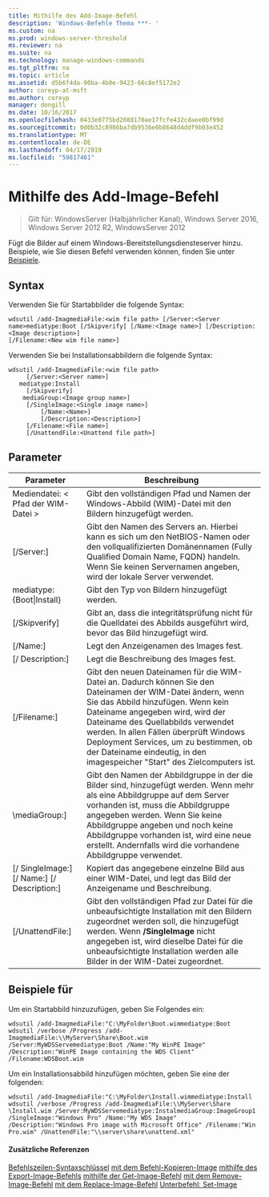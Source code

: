 ```yaml
---
title: Mithilfe des Add-Image-Befehl
description: 'Windows-Befehle Thema ***- '
ms.custom: na
ms.prod: windows-server-threshold
ms.reviewer: na
ms.suite: na
ms.technology: manage-windows-commands
ms.tgt_pltfrm: na
ms.topic: article
ms.assetid: d5b6f4da-90ba-4b0e-9423-66c8ef5172e2
author: coreyp-at-msft
ms.author: coreyp
manager: dongill
ms.date: 10/16/2017
ms.openlocfilehash: 0433e0775bd2088170ae17fcfe432cdaee0bf99d
ms.sourcegitcommit: 0d0b32c8986ba7db9536e0b8648d4ddf9b03e452
ms.translationtype: MT
ms.contentlocale: de-DE
ms.lasthandoff: 04/17/2019
ms.locfileid: "59817461"
---
```

# <a name="using-the-add-image-command"></a>Mithilfe des Add-Image-Befehl

>Gilt für: WindowsServer (Halbjährlicher Kanal), Windows Server 2016, Windows Server 2012 R2, WindowsServer 2012

Fügt die Bilder auf einem Windows-Bereitstellungsdiensteserver hinzu. Beispiele, wie Sie diesen Befehl verwenden können, finden Sie unter [Beispiele](#BKMK_examples).
## <a name="syntax"></a>Syntax
Verwenden Sie für Startabbilder die folgende Syntax:
```
wdsutil /add-ImagmediaFile:<wim file path> [/Server:<Server name>mediatype:Boot [/Skipverify] [/Name:<Image name>] [/Description:<Image description>] 
[/Filename:<New wim file name>]
```
Verwenden Sie bei Installationsabbildern die folgende Syntax:
```
wdsutil /add-ImagmediaFile:<wim file path>
     [/Server:<Server name>]
   mediatype:Install
     [/Skipverify]
    mediaGroup:<Image group name>]
     [/SingleImage:<Single image name>]
         [/Name:<Name>]
         [/Description:<Description>]
     [/Filename:<File name>]
     [/UnattendFile:<Unattend file path>]
```
## <a name="parameters"></a>Parameter
|Parameter|Beschreibung|
|-------|--------|
Mediendatei: < Pfad der WIM-Datei >|Gibt den vollständigen Pfad und Namen der Windows-Abbild (WIM)-Datei mit den Bildern hinzugefügt werden.|
|[/Server:<Server name>]|Gibt den Namen des Servers an. Hierbei kann es sich um den NetBIOS-Namen oder den vollqualifizierten Domänennamen (Fully Qualified Domain Name, FQDN) handeln. Wenn Sie keinen Servernamen angeben, wird der lokale Server verwendet.|
mediatype:{Boot&#124;Install}|Gibt den Typ von Bildern hinzugefügt werden.|
|[/Skipverify]|Gibt an, dass die integritätsprüfung nicht für die Quelldatei des Abbilds ausgeführt wird, bevor das Bild hinzugefügt wird.|
|[/Name:<Name>]|Legt den Anzeigenamen des Images fest.|
|[/ Description:<Description>]|Legt die Beschreibung des Images fest.|
|[/Filename:<Filename>]|Gibt den neuen Dateinamen für die WIM-Datei an. Dadurch können Sie den Dateinamen der WIM-Datei ändern, wenn Sie das Abbild hinzufügen. Wenn kein Dateiname angegeben wird, wird der Dateiname des Quellabbilds verwendet werden. In allen Fällen überprüft Windows Deployment Services, um zu bestimmen, ob der Dateiname eindeutig, in den imagespeicher "Start" des Zielcomputers ist.|
|\mediaGroup:<Image group name>]|Gibt den Namen der Abbildgruppe in der die Bilder sind, hinzugefügt werden. Wenn mehr als eine Abbildgruppe auf dem Server vorhanden ist, muss die Abbildgruppe angegeben werden. Wenn Sie keine Abbildgruppe angeben und noch keine Abbildgruppe vorhanden ist, wird eine neue erstellt. Andernfalls wird die vorhandene Abbildgruppe verwendet.|
|[/ SingleImage:<Single image name>] [/ Name:<Name>] [/ Description:<Description>]|Kopiert das angegebene einzelne Bild aus einer WIM-Datei, und legt das Bild der Anzeigename und Beschreibung.|
|[/UnattendFile:<Unattend file path>]|Gibt den vollständigen Pfad zur Datei für die unbeaufsichtigte Installation mit den Bildern zugeordnet werden soll, die hinzugefügt werden. Wenn **/SingleImage** nicht angegeben ist, wird dieselbe Datei für die unbeaufsichtigte Installation werden alle Bilder in der WIM-Datei zugeordnet.|
## <a name="BKMK_examples"></a>Beispiele für
Um ein Startabbild hinzuzufügen, geben Sie Folgendes ein:
```
wdsutil /add-ImagmediaFile:"C:\MyFolder\Boot.wimmediatype:Boot
wdsutil /verbose /Progress /add-ImagmediaFile:\\MyServer\Share\Boot.wim /Server:MyWDSServemediatype:Boot /Name:"My WinPE Image" 
/Description:"WinPE Image containing the WDS Client" /Filename:WDSBoot.wim
```
Um ein Installationsabbild hinzufügen möchten, geben Sie eine der folgenden:
```
wdsutil /add-ImagmediaFile:"C:\MyFolder\Install.wimmediatype:Install
wdsutil /verbose /Progress /add-ImagmediaFile:\\MyServer\Share \Install.wim /Server:MyWDSServemediatype:InstalmediaGroup:ImageGroup1 
/SingleImage:"Windows Pro" /Name:"My WDS Image"
/Description:"Windows Pro image with Microsoft Office" /Filename:"Win Pro.wim" /UnattendFile:"\\server\share\unattend.xml"
```
#### <a name="additional-references"></a>Zusätzliche Referenzen
[Befehlszeilen-Syntaxschlüssel](command-line-syntax-key.md)
[mit dem Befehl-Kopieren-Image](using-the-copy-image-command.md)
[mithilfe des Export-Image-Befehls](using-the-export-image-command.md)
[mithilfe der Get-Image-Befehl](using-the-get-image-command.md)
[mit dem Remove-Image-Befehl](using-the-remove-image-command.md)
[mit dem Replace-Image-Befehl](using-the-replace-image-command.md) 
 [ Unterbefehl: Set-Image](subcommand-set-image.md)
